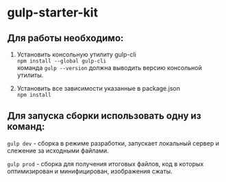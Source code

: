 # gulp-starter-kit

## Для работы необходимо:

1. Установить консольную утилиту gulp-cli<br>
`npm install --global gulp-cli`<br>
команда `gulp --version` должна выводить версию консольной утилиты.

2. Установить все зависимости указанные в package.json<br>
`npm install`

## Для запуска сборки использовать одну из команд:

`gulp dev` - сборка в режиме разработки, запускает локальный сервер и слежение за исходными файлами.

`gulp prod` - сборка для получения итоговых файлов, код в которых оптимизирован и минифицирован, изображения сжаты.
